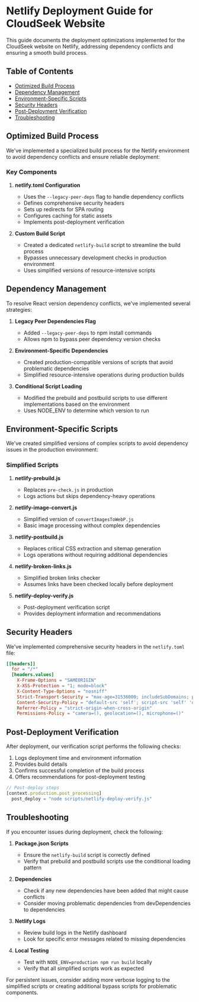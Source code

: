 # Netlify Deployment Guide for CloudSeek Website

This guide documents the deployment optimizations implemented for the CloudSeek website on Netlify, addressing dependency conflicts and ensuring a smooth build process.

## Table of Contents

- [Optimized Build Process](#optimized-build-process)
- [Dependency Management](#dependency-management)
- [Environment-Specific Scripts](#environment-specific-scripts)
- [Security Headers](#security-headers)
- [Post-Deployment Verification](#post-deployment-verification)
- [Troubleshooting](#troubleshooting)

## Optimized Build Process

We've implemented a specialized build process for the Netlify environment to avoid dependency conflicts and ensure reliable deployment:

### Key Components

1. **netlify.toml Configuration**
   - Uses the `--legacy-peer-deps` flag to handle dependency conflicts
   - Defines comprehensive security headers
   - Sets up redirects for SPA routing
   - Configures caching for static assets
   - Implements post-deployment verification

2. **Custom Build Script**
   - Created a dedicated `netlify-build` script to streamline the build process
   - Bypasses unnecessary development checks in production environment
   - Uses simplified versions of resource-intensive scripts

## Dependency Management

To resolve React version dependency conflicts, we've implemented several strategies:

1. **Legacy Peer Dependencies Flag**
   - Added `--legacy-peer-deps` to npm install commands
   - Allows npm to bypass peer dependency version checks

2. **Environment-Specific Dependencies**
   - Created production-compatible versions of scripts that avoid problematic dependencies
   - Simplified resource-intensive operations during production builds

3. **Conditional Script Loading**
   - Modified the prebuild and postbuild scripts to use different implementations based on the environment
   - Uses NODE_ENV to determine which version to run

## Environment-Specific Scripts

We've created simplified versions of complex scripts to avoid dependency issues in the production environment:

### Simplified Scripts

1. **netlify-prebuild.js**
   - Replaces `pre-check.js` in production
   - Logs actions but skips dependency-heavy operations

2. **netlify-image-convert.js**
   - Simplified version of `convertImagesToWebP.js`
   - Basic image processing without complex dependencies

3. **netlify-postbuild.js**
   - Replaces critical CSS extraction and sitemap generation
   - Logs operations without requiring additional dependencies

4. **netlify-broken-links.js**
   - Simplified broken links checker
   - Assumes links have been checked locally before deployment

5. **netlify-deploy-verify.js**
   - Post-deployment verification script
   - Provides deployment information and recommendations

## Security Headers

We've implemented comprehensive security headers in the `netlify.toml` file:

```toml
[[headers]]
  for = "/*"
  [headers.values]
    X-Frame-Options = "SAMEORIGIN"
    X-XSS-Protection = "1; mode=block"
    X-Content-Type-Options = "nosniff"
    Strict-Transport-Security = "max-age=31536000; includeSubDomains; preload"
    Content-Security-Policy = "default-src 'self'; script-src 'self' 'unsafe-inline' 'unsafe-eval' https://www.googletagmanager.com https://www.google-analytics.com; connect-src 'self' https://www.google-analytics.com; img-src 'self' data: https://www.google-analytics.com; style-src 'self' 'unsafe-inline'; font-src 'self'; object-src 'none'; frame-src 'self'; upgrade-insecure-requests;"
    Referrer-Policy = "strict-origin-when-cross-origin"
    Permissions-Policy = "camera=(), geolocation=(), microphone=()"
```

## Post-Deployment Verification

After deployment, our verification script performs the following checks:

1. Logs deployment time and environment information
2. Provides build details
3. Confirms successful completion of the build process
4. Offers recommendations for post-deployment testing

```javascript
// Post-deploy steps
[context.production.post_processing]
  post_deploy = "node scripts/netlify-deploy-verify.js"
```

## Troubleshooting

If you encounter issues during deployment, check the following:

1. **Package.json Scripts**
   - Ensure the `netlify-build` script is correctly defined
   - Verify that prebuild and postbuild scripts use the conditional loading pattern

2. **Dependencies**
   - Check if any new dependencies have been added that might cause conflicts
   - Consider moving problematic dependencies from devDependencies to dependencies

3. **Netlify Logs**
   - Review build logs in the Netlify dashboard
   - Look for specific error messages related to missing dependencies

4. **Local Testing**
   - Test with `NODE_ENV=production npm run build` locally
   - Verify that all simplified scripts work as expected

For persistent issues, consider adding more verbose logging to the simplified scripts or creating additional bypass scripts for problematic components. 